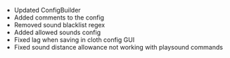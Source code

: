 - Updated ConfigBuilder
- Added comments to the config
- Removed sound blacklist regex
- Added allowed sounds config
- Fixed lag when saving in cloth config GUI
- Fixed sound distance allowance not working with playsound commands